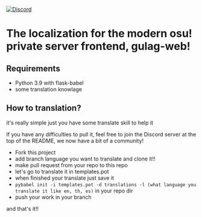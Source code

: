 [![Discord](https://discordapp.com/api/guilds/748687781605408908/widget.png?style=shield)](https://discord.gg/ShEQgUx)

# The localization for the modern osu! private server frontend, gulag-web!

## Requirements
- Python 3.9 with flask-babel
- some translation knowlage
## How to translation?

it's really simple just you have some translate skill to help it

If you have any difficulties to pull it, feel free to join the 
Discord server at the top of the README, we now have a bit of a community!

- Fork this project 
- add branch language you want to translate and clone it!!
- make pull request from your repo to this repo
- let's go to translate it in templates.pot
- when finished your translate just save it
- ```pybabel init -i templates.pot -d translations -l (what language you translate it like en, th, es)``` in your repo dir
- push your work in your branch

and that's it!!